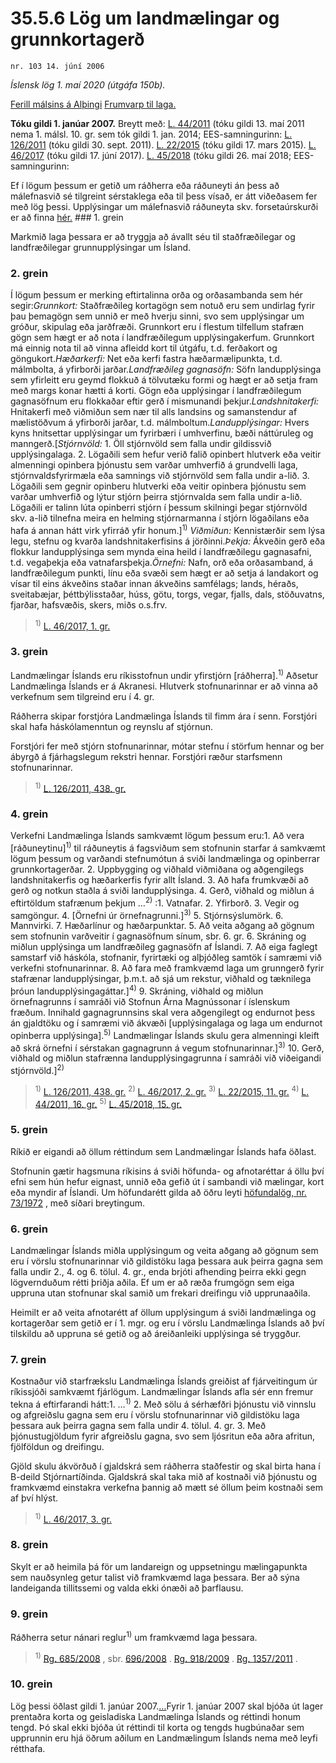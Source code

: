 # 35.5.6 Lög um landmælingar og grunnkortagerð

`nr. 103 14. júní 2006`

_Íslensk lög 1. maí 2020 (útgáfa 150b)._

[Ferill málsins á Alþingi](https://www.althingi.is/thingstorf/thingmalalistar-eftir-thingum/ferill/?ltg=132&mnr=668)
[Frumvarp til laga.](https://www.althingi.is/altext/132/s/0978.html)

**Tóku gildi 1. janúar 2007.**
Breytt með:
[L. 44/2011](https://althingi.is/altext/stjt/2011.044.html) (tóku gildi 13. maí 2011 nema 1. málsl. 10. gr. sem tók gildi 1. jan. 2014;
EES-samningurinn:
[L. 126/2011](https://althingi.is/altext/stjt/2011.126.html) (tóku gildi 30. sept. 2011).
[L. 22/2015](https://althingi.is/altext/stjt/2015.022.html) (tóku gildi 17. mars 2015).
[L. 46/2017](https://althingi.is/altext/stjt/2017.046.html) (tóku gildi 17. júní 2017).
[L. 45/2018](https://althingi.is/altext/stjt/2018.045.html) (tóku gildi 26. maí 2018;
EES-samningurinn:

Ef í lögum þessum er getið um ráðherra eða ráðuneyti án þess að málefnasvið sé tilgreint sérstaklega eða til þess vísað, er átt viðeðasem fer með lög þessi. Upplýsingar um málefnasvið ráðuneyta skv. forsetaúrskurði er að finna [hér.](2018119.md) ### 1. grein



Markmið laga þessara er að tryggja að ávallt séu til staðfræðilegar og landfræðilegar grunnupplýsingar um Ísland.

### 2. grein



Í lögum þessum er merking eftirtalinna orða og orðasambanda sem hér segir:_Grunnkort:_ Staðfræðileg kortagögn sem notuð eru sem undirlag fyrir þau þemagögn sem unnið er með hverju sinni, svo sem upplýsingar um gróður, skipulag eða jarðfræði. Grunnkort eru í flestum tilfellum stafræn gögn sem hægt er að nota í landfræðilegum upplýsingakerfum. Grunnkort má einnig nota til að vinna afleidd kort til útgáfu, t.d. ferðakort og göngukort._Hæðarkerfi:_ Net eða kerfi fastra hæðarmælipunkta, t.d. málmbolta, á yfirborði jarðar._Landfræðileg gagnasöfn:_ Söfn landupplýsinga sem yfirleitt eru geymd flokkuð á tölvutæku formi og hægt er að setja fram með margs konar hætti á korti. Gögn eða upplýsingar í landfræðilegum gagnasöfnum eru flokkaðar eftir gerð í mismunandi þekjur._Landshnitakerfi:_ Hnitakerfi með viðmiðun sem nær til alls landsins og samanstendur af mælistöðvum á yfirborði jarðar, t.d. málmboltum._Landupplýsingar:_ Hvers kyns hnitsettar upplýsingar um fyrirbæri í umhverfinu, bæði náttúruleg og manngerð.[_Stjórnvöld:_ 1. Öll stjórnvöld sem falla undir gildissvið upplýsingalaga.
2. Lögaðili sem hefur verið falið opinbert hlutverk eða veitir almenningi opinbera þjónustu sem varðar umhverfið á grundvelli laga, stjórnvaldsfyrirmæla eða samnings við stjórnvöld sem falla undir a-lið.
3. Lögaðili sem gegnir opinberu hlutverki eða veitir opinbera þjónustu sem varðar umhverfið og lýtur stjórn þeirra stjórnvalda sem falla undir a-lið. Lögaðili er talinn lúta opinberri stjórn í þessum skilningi þegar stjórnvöld skv. a-lið tilnefna meira en helming stjórnarmanna í stjórn lögaðilans eða hafa á annan hátt virk yfirráð yfir honum.]<sup>1)</sup> _Viðmiðun:_ Kennistærðir sem lýsa legu, stefnu og kvarða landshnitakerfisins á jörðinni._Þekja:_ Ákveðin gerð eða flokkur landupplýsinga sem mynda eina heild í landfræðilegu gagnasafni, t.d. vegaþekja eða vatnafarsþekja._Örnefni:_ Nafn, orð eða orðasamband, á landfræðilegum punkti, línu eða svæði sem hægt er að setja á landakort og vísar til eins ákveðins staðar innan ákveðins samfélags; lands, héraðs, sveitabæjar, þéttbýlisstaðar, húss, götu, torgs, vegar, fjalls, dals, stöðuvatns, fjarðar, hafsvæðis, skers, miðs o.s.frv.

> <sup>1)</sup> [L. 46/2017, 1. gr.](https://althingi.is/altext/stjt/2017.046.html)

### 3. grein



Landmælingar Íslands eru ríkisstofnun undir yfirstjórn [ráðherra].<sup>1)</sup> Aðsetur Landmælinga Íslands er á Akranesi. Hlutverk stofnunarinnar er að vinna að verkefnum sem tilgreind eru í 4. gr.

Ráðherra skipar forstjóra Landmælinga Íslands til fimm ára í senn. Forstjóri skal hafa háskólamenntun og reynslu af stjórnun.

Forstjóri fer með stjórn stofnunarinnar, mótar stefnu í störfum hennar og ber ábyrgð á fjárhagslegum rekstri hennar. Forstjóri ræður starfsmenn stofnunarinnar.

> <sup>1)</sup> [L. 126/2011, 438. gr.](https://althingi.is/altext/stjt/2011.126.html)

### 4. grein



Verkefni Landmælinga Íslands samkvæmt lögum þessum eru:1. Að vera [ráðuneytinu]<sup>1)</sup> til ráðuneytis á fagsviðum sem stofnunin starfar á samkvæmt lögum þessum og varðandi stefnumótun á sviði landmælinga og opinberrar grunnkortagerðar.
2. Uppbygging og viðhald viðmiðana og aðgengilegs landshnitakerfis og hæðarkerfis fyrir allt Ísland.
3. Að hafa frumkvæði að gerð og notkun staðla á sviði landupplýsinga.
4. Gerð, viðhald og miðlun á eftirtöldum stafrænum þekjum …<sup>2)</sup> :1. Vatnafar.
2. Yfirborð.
3. Vegir og samgöngur.
4. [Örnefni úr örnefnagrunni.]<sup>3)</sup> 
5. Stjórnsýslumörk.
6. Mannvirki.
7. Hæðarlínur og hæðarpunktar.
5. Að veita aðgang að gögnum sem stofnunin varðveitir í gagnasöfnum sínum, sbr. 6. gr.
6. Skráning og miðlun upplýsinga um landfræðileg gagnasöfn af Íslandi.
7. Að eiga faglegt samstarf við háskóla, stofnanir, fyrirtæki og alþjóðleg samtök í samræmi við verkefni stofnunarinnar.
8. Að fara með framkvæmd laga um grunngerð fyrir stafrænar landupplýsingar, þ.m.t. að sjá um rekstur, viðhald og tæknilega þróun landupplýsingagáttar.]<sup>4)</sup> 
9. Skráning, viðhald og miðlun örnefnagrunns í samráði við Stofnun Árna Magnússonar í íslenskum fræðum. Innihald gagnagrunnsins skal vera aðgengilegt og endurnot þess án gjaldtöku og í samræmi við ákvæði [upplýsingalaga og laga um endurnot opinberra upplýsinga].<sup>5)</sup> Landmælingar Íslands skulu gera almenningi kleift að skrá örnefni í sérstakan gagnagrunn á vegum stofnunarinnar.]<sup>3)</sup> 
10. Gerð, viðhald og miðlun stafrænna landupplýsingagrunna í samráði við viðeigandi stjórnvöld.]<sup>2)</sup> 

> <sup>1)</sup> [L. 126/2011, 438. gr.](https://althingi.is/altext/stjt/2011.126.html) <sup>2)</sup> [L. 46/2017, 2. gr.](https://althingi.is/altext/stjt/2017.046.html) <sup>3)</sup> [L. 22/2015, 11. gr.](https://althingi.is/altext/stjt/2015.022.html#G11) <sup>4)</sup> [L. 44/2011, 16. gr.](https://althingi.is/altext/stjt/2011.044.html#G16) <sup>5)</sup> [L. 45/2018, 15. gr.](https://althingi.is/altext/stjt/2018.045.html#G15)

### 5. grein



Ríkið er eigandi að öllum réttindum sem Landmælingar Íslands hafa öðlast.

Stofnunin gætir hagsmuna ríkisins á sviði höfunda- og afnotaréttar á öllu því efni sem hún hefur eignast, unnið eða gefið út í sambandi við mælingar, kort eða myndir af Íslandi. Um höfundarétt gilda að öðru leyti [höfundalög, nr. 73/1972](1972073.md) , með síðari breytingum.

### 6. grein



Landmælingar Íslands miðla upplýsingum og veita aðgang að gögnum sem eru í vörslu stofnunarinnar við gildistöku laga þessara auk þeirra gagna sem falla undir 2., 4. og 6. tölul. 4. gr., enda brjóti afhending þeirra ekki gegn lögvernduðum rétti þriðja aðila. Ef um er að ræða frumgögn sem eiga uppruna utan stofnunar skal samið um frekari dreifingu við upprunaaðila.

Heimilt er að veita afnotarétt af öllum upplýsingum á sviði landmælinga og kortagerðar sem getið er í 1. mgr. og eru í vörslu Landmælinga Íslands að því tilskildu að uppruna sé getið og að áreiðanleiki upplýsinga sé tryggður.

### 7. grein



Kostnaður við starfrækslu Landmælinga Íslands greiðist af fjárveitingum úr ríkissjóði samkvæmt fjárlögum. Landmælingar Íslands afla sér enn fremur tekna á eftirfarandi hátt:1. …<sup>1)</sup> 
2. Með sölu á sérhæfðri þjónustu við vinnslu og afgreiðslu gagna sem eru í vörslu stofnunarinnar við gildistöku laga þessara auk þeirra gagna sem falla undir 4. tölul. 4. gr.
3. Með þjónustugjöldum fyrir afgreiðslu gagna, svo sem ljósritun eða aðra afritun, fjölföldun og dreifingu.

Gjöld skulu ákvörðuð í gjaldskrá sem ráðherra staðfestir og skal birta hana í B-deild Stjórnartíðinda. Gjaldskrá skal taka mið af kostnaði við þjónustu og framkvæmd einstakra verkefna þannig að mætt sé öllum þeim kostnaði sem af því hlýst.

> <sup>1)</sup> [L. 46/2017, 3. gr.](https://althingi.is/altext/stjt/2017.046.html)

### 8. grein

Skylt er að heimila þá för um landareign og uppsetningu mælingapunkta sem nauðsynleg getur talist við framkvæmd laga þessara. Ber að sýna landeiganda tillitssemi og valda ekki ónæði að þarflausu.

### 9. grein

Ráðherra setur nánari reglur<sup>1)</sup> um framkvæmd laga þessara.

> <sup>1)</sup> [Rg. 685/2008](https://www.reglugerd.is/reglugerdir/allar/nr/685-2008) , sbr. [696/2008](https://www.reglugerd.is/reglugerdir/allar/nr/696-2008) . [Rg. 918/2009](https://www.reglugerd.is/reglugerdir/allar/nr/918-2009) . [Rg. 1357/2011](https://www.reglugerd.is/reglugerdir/allar/nr/1357-2011) .



### 10. grein

Lög þessi öðlast gildi 1. janúar 2007.[…](https://www.althingi.is/lagasafn/leidbeiningar/)Fyrir 1. janúar 2007 skal bjóða út lager prentaðra korta og geisladiska Landmælinga Íslands og réttindi honum tengd. Þó skal ekki bjóða út réttindi til korta og tengds hugbúnaðar sem upprunnin eru hjá öðrum aðilum en Landmælingum Íslands nema með leyfi rétthafa.
